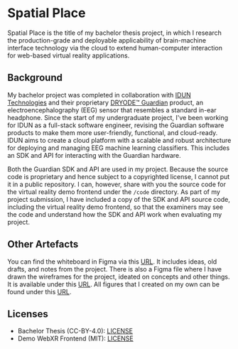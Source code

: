 # Spatial Place

Spatial Place is the title of my bachelor thesis project, in which I research the production-grade and deployable applicability of brain-machine interface technology via the cloud to extend human-computer interaction for web-based virtual reality applications.

## Background

My bachelor project was completed in collaboration with [IDUN Technologies](https://iduntechnologies.com) and their proprietary [DRYODE™ Guardian](https://iduntechnologies.com/guardian-dev-kit) product, an electroencephalography (EEG) sensor that resembles a standard in-ear headphone. Since the start of my undergraduate project, I've been working for IDUN as a full-stack software engineer, revising the Guardian software products to make them more user-friendly, functional, and cloud-ready. IDUN aims to create a cloud platform with a scalable and robust architecture for deploying and managing EEG machine learning classifiers. This includes an SDK and API for interacting with the Guardian hardware.

Both the Guardian SDK and API are used in my project. Because the source code is proprietary and hence subject to a copyrighted license, I cannot put it in a public repository. I can, however, share with you the source code for the virtual reality demo frontend under the `/code` directory. As part of my project submission, I have included a copy of the SDK and API source code, including the virtual reality demo frontend, so that the examiners may see the code and understand how the SDK and API work when evaluating my project.

## Other Artefacts

You can find the whiteboard in Figma via this [URL](https://www.figma.com/file/bYgmQkS6tlizeVgHK3YWT1/whiteboard?node-id=0%3A1). It includes ideas, old drafts, and notes from the project. There is also a Figma file where I have drawn the wireframes for the project, ideated on concepts and other things. It is available under this [URL](https://www.figma.com/file/ilbGE5j3KZB1TUZwYX7FJm/ideation?node-id=103%3A2). All figures that I created on my own can be found under this [URL](https://www.figma.com/file/lSKhgYwDk9KIQbGooflm4X/figures?node-id=0%3A1).

## Licenses

- Bachelor Thesis (CC-BY-4.0): [LICENSE](/thesis/LICENSE)
- Demo WebXR Frontend (MIT): [LICENSE](/code/LICENSE)
